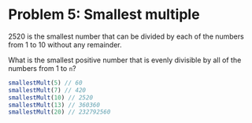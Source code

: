 # Problem 5: Smallest multiple

2520 is the smallest number that can be divided by each of the numbers from 1 to 10 without any remainder.

What is the smallest positive number that is evenly divisible by all of the numbers from 1 to `n`?

```javascript
smallestMult(5) // 60
smallestMult(7) // 420
smallestMult(10) // 2520
smallestMult(13) // 360360
smallestMult(20) // 232792560
```